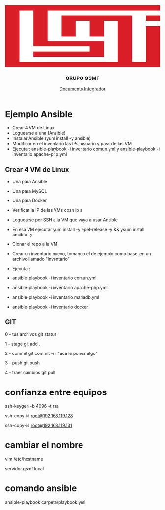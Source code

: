 <div align="center">
	<br>
	<a>
		<img src="GSMF/header.svg" width="800" height="200" alt="Portada GSMF">
		<h3>GRUPO GSMF</h3>
	</a>
	<a href="https://docs.google.com/document/d/1WRAtcN890KaOSjNVcr494mbKyliOuyUlLT8mZFnyuLc/edit?usp=sharing">Documento Integrador</a>
	<br>
	<br>
</div>

# Ejemplo Ansible

- Crear 4 VM de Linux
- Loguearse a una (Ansible)
- Instalar Ansible (yum install -y ansible)
- Modificar en el inventario las IPs, usuario y pass de las VM
- Ejecutar: ansible-playbook -i inventario comun.yml y ansible-playbook -i inventario apache-php.yml 

## Crear 4 VM de Linux
- Una para Ansible
- Una para MySQL
- Una para Docker

- Verificar la IP de las VMs cosn ip a
- Loguearse por SSH a la VM que vaya a usar Ansible
- En esa VM ejecutar yum install -y epel-release -y && ysum install ansible -y
- Clonar el repo a la VM
- Crear un inventario nuevo, tomando el de ejemplo como base, en un archivo llamado "inventario"
- Ejecutar:
- ansible-playbook -i inventario comun.yml
- ansible-playbook -i inventario apache-php.yml
- ansible-playbook -i inventario mariadb.yml
- ansible-playbook -i inventario docker

## GIT

0 - tus archivos
git status

1 - stage 
git add .

2 - commit 
git commit -m "aca le pones algo"

3 - push
git push

4 - traer cambios
git pull

# confianza entre equipos
ssh-keygen -b 4096 -t rsa

ssh-copy-id root@192.168.119.128

ssh-copy-id root@192.168.119.131

# cambiar el nombre

vim /etc/hostname

servidor.gsmf.local


# comando ansible
ansible-playbook carpeta/playbook.yml
